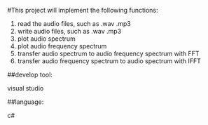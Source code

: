 #This project will implement the following functions:

1. read the audio files, such as .wav .mp3
2. write audio files, such as .wav .mp3
3. plot audio spectrum
4. plot audio frequency spectrum 
5. transfer audio spectrum to audio frequency spectrum with FFT
6. transfer audio frequency spectrum to audio spectrum with IFFT

##develop tool:

visual studio

##language:

c#


